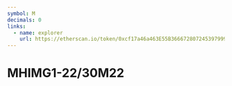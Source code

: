 ```yaml
---
symbol: M
decimals: 0
links:
  - name: explorer
    url: https://etherscan.io/token/0xcf17a46a463E55B366672807245397999592365c
---
```


# MHIMG1-22/30M22
